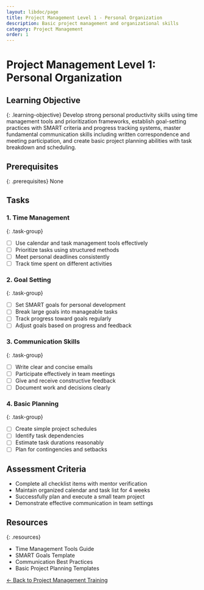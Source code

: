 ```yaml
---
layout: libdoc/page
title: Project Management Level 1 - Personal Organization
description: Basic project management and organizational skills
category: Project Management
order: 1
---
```


# Project Management Level 1: Personal Organization

## Learning Objective
{: .learning-objective}
Develop strong personal productivity skills using time management tools and prioritization frameworks, establish goal-setting practices with SMART criteria and progress tracking systems, master fundamental communication skills including written correspondence and meeting participation, and create basic project planning abilities with task breakdown and scheduling.

## Prerequisites
{: .prerequisites}
None

## Tasks

### 1. Time Management
{: .task-group}
- [ ] Use calendar and task management tools effectively
- [ ] Prioritize tasks using structured methods
- [ ] Meet personal deadlines consistently
- [ ] Track time spent on different activities

### 2. Goal Setting
{: .task-group}
- [ ] Set SMART goals for personal development
- [ ] Break large goals into manageable tasks
- [ ] Track progress toward goals regularly
- [ ] Adjust goals based on progress and feedback

### 3. Communication Skills
{: .task-group}
- [ ] Write clear and concise emails
- [ ] Participate effectively in team meetings
- [ ] Give and receive constructive feedback
- [ ] Document work and decisions clearly

### 4. Basic Planning
{: .task-group}
- [ ] Create simple project schedules
- [ ] Identify task dependencies
- [ ] Estimate task durations reasonably
- [ ] Plan for contingencies and setbacks

## Assessment Criteria
- Complete all checklist items with mentor verification
- Maintain organized calendar and task list for 4 weeks
- Successfully plan and execute a small team project
- Demonstrate effective communication in team settings

## Resources
{: .resources}
- Time Management Tools Guide
- SMART Goals Template
- Communication Best Practices
- Basic Project Planning Templates

[← Back to Project Management Training](../)